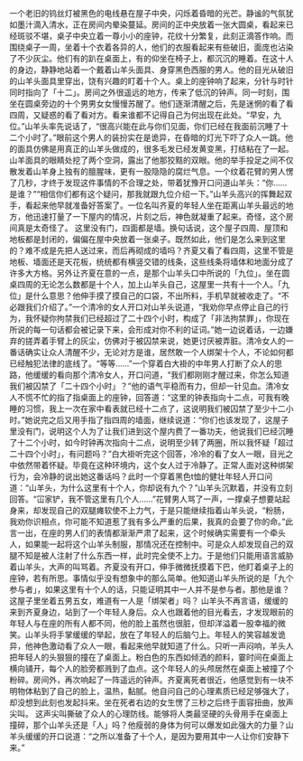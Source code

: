 一个老旧的钨丝灯被黑色的电线悬在屋子中央，闪烁着昏暗的光芒。静谧的气氛犹如墨汁滴入清水，正在房间内晕染蔓延。房间的正中央放着一张大圆桌，看起来已经斑驳不堪，桌子中央立着一尊小小的座钟，花纹十分繁复，此刻正滴答作响。而围绕桌子一周，坐着十个衣着各异的人，他们的衣服看起来有些破旧，面庞也沾染了不少灰尘。他们有的趴在桌面上，有的仰坐在椅子上，都沉沉的睡着。在这十人的身边，静静地站着一个戴着山羊头面具、身穿黑色西服的男人。他的目光从破旧的山羊头面具里穿出，饶有兴趣的盯着十个人。桌上的座钟响了起来，分针与时针同时指向了「十二」。房间之外很遥远的地方，传来了低沉的钟声。同一时刻，围坐在圆桌旁边的十个男男女女慢慢苏醒了。他们逐渐清醒之后，先是迷惘的看了看四周，又疑惑的看了看对方。看来谁都不记得自己为何出现在此处。“早安，九位。”山羊头率先说话了，“很高兴能在此与你们见面，你们已经在我面前沉睡了十二个小时了。”眼前这个男人的装扮实在是诡异，在昏暗的灯光下吓了众人一跳。他的面具仿佛是用真正的山羊头做成的，很多毛发已经发黄变黑，打结粘在了一起。山羊面具的眼睛处挖了两个空洞，露出了他那狡黠的双眼。他的举手投足之间不仅散发着山羊身上独有的膻腥味，更有一股隐隐的腐烂气息。一个纹着花臂的男人愣了几秒，才终于发现这件事情的不合理之处，带着犹豫开口问道山羊头：“你……是谁？”“相信你们都有这个疑问，那我就跟九位介绍一下。”山羊头高兴的挥舞起双手，看起来他早就准备好答案了。一位名叫齐夏的年轻人坐在距离山羊头最远的地方，他迅速打量了一下屋内的情况，片刻之后，神色就凝重了起来。奇怪，这个房间真是太奇怪了。 这里没有门，四面都是墙。换句话说，这个屋子四周、屋顶和地板都是封闭的，偏偏在屋中央放着一张桌子。既然如此，他们是怎么来到这里的？难不成是先把人送过来，而后再砌成的墙吗？齐夏又看了看四周，这里不管是地板、墙面还是天花板，统统都有横竖交错的线条，这些线条将墙体和地面分成了许多大方格。另外让齐夏在意的一点，是那个山羊头口中所说的「九位」。坐在圆桌四周的无论怎么数都是十个人，加上山羊头自己，这屋里一共有十一个人。「九位」是什么意思？他伸手摸了摸自己的口袋，不出所料，手机早就被收走了。“不必跟我们介绍了。”一个清冷的女人开口对山羊头说道，“我劝你早点停止自己的行为，我怀疑你拘禁我们已经超过了二十四个小时，构成了「非法拘禁罪」，你现在所说的每一句话都会被记录下来，会形成对你不利的证词。”她一边说着话，一边嫌弃的搓弄着手臂上的灰尘，仿佛对于被囚禁来说，她更讨厌被弄脏。清冷女人的一番话确实让众人清醒不少，无论对方是谁，居然敢一个人绑架十个人，不论如何都已经触犯法律的底线了。“等等……”一个穿着白大褂的中年男人打断了众人的思路，他缓缓的看向那个清冷女人，开口问道，“我们都刚刚才醒过来，你怎么知道我们被囚禁了「二十四个小时」？”他的语气平稳而有力，但却一针见血。清冷女人不慌不忙的指了指桌面上的座钟，回答道：“这里的钟表指向十二点，可我有晚睡的习惯，我上一次在家中看表就已经十二点了，这说明我们被囚禁了至少十二小时。”她说完之后又用手指了指四周的墙面，继续说道：“你们也该发现了，这屋子里没有门，说明这个人为了让我们进到这个屋内费了一番功夫，他说我们已经沉睡了十二个小时，如今时钟再次指向十二点，说明至少转了两圈，所以我怀疑「超过二十四个小时」，有问题吗？”白大褂听完这个回答，冷冷的看了女人一眼，目光之中依然带着怀疑。毕竟在这种环境内，这个女人过于冷静了。正常人面对这种绑架行为，会冷静的说出她这番话吗？此时一个穿着黑色t恤的健壮年轻人开口问道：“山羊头，为什么这里有十个人，你却说有九个？”山羊头沉默着，并没有立刻回答。“冚家铲，我不管这里有几个人……”花臂男人骂了一声，一撑桌子想要站起身来，却发现自己的双腿瘫软使不上力气，于是只能继续指着山羊头说，“粉肠，我劝你识相点，你可能不知道惹了我有多么严重的后果，我真的会要了你的命。”此言一出，在座的男人们的表情都渐渐严肃了起来，这个时候确实需要有一个牵头人，如果能一起将这个山羊头制服，那情况还在控制中。可是众人却发现自己的双腿不知是被人注射了什么东西一样，此时完全使不上力。于是他们只能用语言威胁着山羊头，大声的叫骂着。齐夏没有开口，伸手微微抚摸着下巴，他盯着桌子上的座钟，若有所思。事情似乎没有想象中的那么简单。他知道山羊头所说的是「九个参与者」，如果这里有十个人的话，只能证明其中一人并不是参与者。那他是谁？这屋子里坐着五男五女，难道有一人是「绑架者」吗？ 山羊头不再言语，缓缓的来到齐夏身边，站到了一个年轻人身后。众人也跟着他的目光看去，才发现眼前的年轻人与在座的所有人都不同，他的脸上虽然也很脏，但却洋溢着一股幸福的微笑。山羊头将手掌缓缓的举起，放在了年轻人的后脑勺上。年轻人的笑容越发诡异，他神色激动看了众人一眼，看起来他早就知道了什么。只听一声闷响，羊头人把年轻人的头狠狠的撞在了桌面上。粉白色的东西如倾洒的颜料，霎时间在桌面上横向铺开，每个人的脸旁都溅到了血点。这个年轻人的头颅居然在桌面上被撞了个粉碎。房间外，再次响起了一阵遥远的钟声。齐夏离死者很近，他感觉到有一块不明物体粘到了自己的脸上，温热，黏腻。他自问自己的心理素质已经足够强大了，却没想到此刻也发起抖来。坐在死者右边的女生愣了三秒之后终于面容扭曲，放声尖叫。 这声尖叫撕破了众人的心理防线。能够将人类最坚硬的头骨用手在桌面上撞碎，那个山羊头还是「人」吗？他瘦弱的身体为何可以爆发如此强大的力量？山羊头缓缓的开口说道：“之所以准备了十个人，是因为要用其中一人让你们安静下来。”